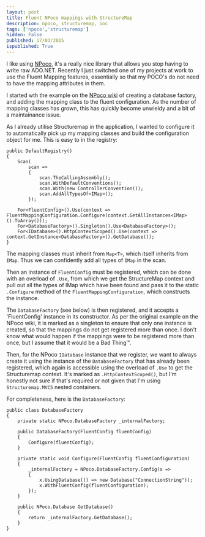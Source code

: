 ```yaml
---
layout: post
title: Fluent NPoco mappings with StructureMap
description: npoco, structuremap, ioc
tags: ['npoco','structuremap']
hidden: False
published: 17/03/2015
ispublished: True
---
```

I like using [NPoco](https://github.com/schotime/NPoco), it's a really nice library that allows you stop having to write raw ADO.NET. Recently I just switched one of my projects at work to use the Fluent Mapping features, essentially so that my POCO's do not need to have the mapping attributes in them.

I started wth the example on the [NPoco wiki](https://github.com/schotime/NPoco/wiki/Fluent-mappings-including-conventional) of creating a database factory, and adding the mapping class to the fluent configuration. As the number of mapping classes has grown, this has quickly become unwieldy and a bit of a maintainance issue.

As I already utilise Structuremap in the application, I wanted to configure it to automatically pick up my mapping classes and build the configuration object for me. This is easy to in the registry:

	public DefaultRegistry()
	{
		Scan(
			scan =>
			{
				scan.TheCallingAssembly();
				scan.WithDefaultConventions();
				scan.With(new ControllerConvention());
				scan.AddAllTypesOf<IMap>();
			});

		For<FluentConfig>().Use(context => FluentMappingConfiguration.Configure(context.GetAllInstances<IMap>().ToArray()));
		For<DatabaseFactory>().Singleton().Use<DatabaseFactory>();
		For<IDatabase>().HttpContextScoped().Use(context => context.GetInstance<DatabaseFactory>().GetDatabase());
	}

The mapping classes must inherit from `Map<T>`, which itself inherits from `IMap`. Thus we can confidently add all types of `IMap` in the scan.

Then an instance of `FluentConfig` must be registered, which can be done with an overload of `.Use`, from which we get the StructureMap context and pull out all the types of IMap which have been found and pass it to the static `.Configure` method of the `FluentMappingConfiguration`, which constructs the instance.

The `DatabaseFactory` (see below) is then registered, and it accepts a 'FluentConfig' instance in its constructor. As per the original example on the NPoco wiki, it is marked as a singleton to ensure that only one instance is created, so that the mappings do not get registered more than once. I don't know what would happen if the mappings were to be registered more than once, but I assume that it would be a Bad Thing&trade;.

Then, for the NPoco `IDatabase` instance that we register, we want to always create it using the instance of the `DatabaseFactory` that has already been registered, which again is accessible using the overload of `.Use` to get the Structuremap context. It's marked as `.HttpContextScoped()`, but I'm honestly not sure if that's required or not given that I'm using `Structuremap.MVC5` nested containers.

For completeness, here is the `DatabaseFactory`:

	public class DatabaseFactory
	{
		private static NPoco.DatabaseFactory _internalFactory;

		public DatabaseFactory(FluentConfig fluentConfig)
		{
			Configure(fluentConfig);
		}

		private static void Configure(FluentConfig fluentConfiguration)
		{
			_internalFactory = NPoco.DatabaseFactory.Config(x =>
			{
				x.UsingDatabase(() => new Database("ConnectionString"));
				x.WithFluentConfig(fluentConfiguration);
			});
		}

		public NPoco.Database GetDatabase()
		{
			return _internalFactory.GetDatabase();
		}
	}
